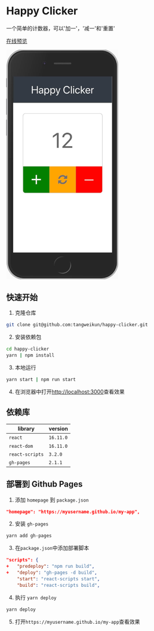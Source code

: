 # Happy Clicker

一个简单的计数器，可以'加一'，'减一'和'重置'

[在线预览](https://tangweikun.github.io/happy-clicker)

<img src="./screenshot/clicker.jpg" alt='clicker' width="300">

## 快速开始

1. 克隆仓库

```bash
git clone git@github.com:tangweikun/happy-clicker.git
```

2. 安装依赖包

```bash
cd happy-clicker
yarn | npm install
```

3. 本地运行

```bash
yarn start | npm run start
```

4. 在浏览器中打开[http://localhost:3000](http://localhost:3000)查看效果

## 依赖库

| library         | version   |
| --------------- | --------- |
| `react`         | `16.11.0` |
| `react-dom`     | `16.11.0` |
| `react-scripts` | `3.2.0`   |
| `gh-pages`      | `2.1.1`   |

## 部署到 Github Pages

1. 添加 `homepage` 到 `package.json`

```json
"homepage": "https://myusername.github.io/my-app",
```

2. 安装 `gh-pages`

```bash
yarn add gh-pages
```

3. 在`package.json`中添加部署脚本

```json
"scripts": {
+   "predeploy": "npm run build",
+   "deploy": "gh-pages -d build",
    "start": "react-scripts start",
    "build": "react-scripts build",
```

4. 执行 `yarn deploy`

```bash
yarn deploy
```

5. 打开`https://myusername.github.io/my-app`查看效果
